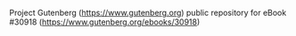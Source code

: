 Project Gutenberg (https://www.gutenberg.org) public repository for eBook #30918 (https://www.gutenberg.org/ebooks/30918)
